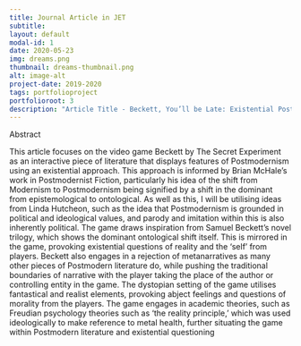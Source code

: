 ```yaml
---
title: Journal Article in JET
subtitle:
layout: default
modal-id: 1
date: 2020-05-23
img: dreams.png
thumbnail: dreams-thumbnail.png
alt: image-alt
project-date: 2019-2020
tags: portfolioproject
portfolioroot: 3
description: "Article Title - Beckett, You’ll be Late: Existential Postmodernism in the Video Game Beckett"
---
```


Abstract

This article focuses on the video game Beckett by The Secret Experiment as an interactive piece of literature that displays features of Postmodernism using an existential approach. This approach is informed by Brian McHale’s work in Postmodernist Fiction, particularly his idea of the shift from Modernism to Postmodernism being signified by a shift in the dominant from epistemological to ontological. As well as this, I will be utilising ideas from Linda Hutcheon, such as the idea that Postmodernism is grounded in political and ideological values, and parody and imitation within this is also inherently political. The game draws inspiration from Samuel Beckett’s novel trilogy, which shows the dominant ontological shift itself. This is mirrored in the game, provoking existential questions of reality and the ‘self’ from players. Beckett also engages in a rejection of metanarratives as many other pieces of Postmodern literature do, while pushing the traditional boundaries of narrative with the player taking the place of the author or controlling entity in the game. The dystopian setting of the game utilises fantastical and realist elements, provoking abject feelings and questions of morality from the players. The game engages in academic theories, such as Freudian psychology theories such as ‘the reality principle,’ which was used ideologically to make reference to metal health, further situating the game within Postmodern literature and existential questioning